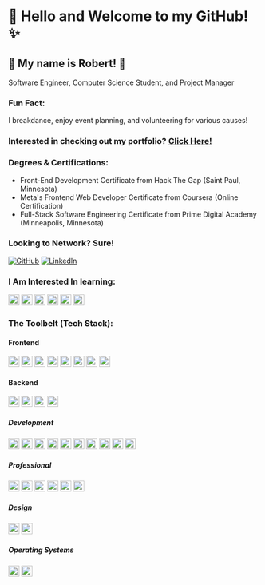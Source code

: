 <!------------------------------------------------------ Quick Intro ------------------------------------------------------>

<h1>📡 Hello and Welcome to my GitHub! ✨</h1>

<h2>👋 My name is Robert! 👋</h2>
<p>Software Engineer, Computer Science Student, and Project Manager</p>
<h3>Fun Fact:</h3>
<p>I breakdance, enjoy event planning, and volunteering for various causes!</p>

<h3>Interested in checking out my portfolio? <a href="https://robertlt94.github.io/">Click Here!</a></h3>

<h3>Degrees & Certifications:</h3>
<ul>
  <li>Front-End Development Certificate from Hack The Gap (Saint Paul, Minnesota)</li>
  <li>Meta's Frontend Web Developer Certificate from Coursera (Online Certification)</li>
  <li>Full-Stack Software Engineering Certificate from Prime Digital Academy (Minneapolis, Minnesota)</li>
</ul>

<!------------------------------------------------------ Connects ------------------------------------------------------>

<div>
<h3>Looking to Network? Sure!</h3>

<a href=''>[![GitHub](https://img.shields.io/badge/GitHub-000000?style=for-the-badge&logo=GitHub&logoColor=white)](https://github.com/Robertlt94)</a>
<a href=''>[![LinkedIn](https://img.shields.io/badge/LinkedIn-0077B5?style=for-the-badge&logo=linkedin&logoColor=white)](https://www.linkedin.com/in/robertlt/)</a>

</div>

<!------------------------------------------------------ Anchors (currently removed) ------------------------------------------------------>

<!------------------------------------------------------ Personal ------------------------------------------------------>

<!-- <h3 align='center'>Fast Facts:</h3>

<div align='center'>
  <p>I'm a Bboy! 💥 I've been Breaking/Breakdancing since I was in High School.</p>
  <p> 💁‍♂️ Pronouns: he/him</p>
  <p> 🧠 Open to work</p>
  <p>Working On: Commiting more often! 🦾</p>
  
</div> -->

<!------------------------------------------------------ Coding Gif ------------------------------------------------------>

<!-- <div align='center'>
  
  ![CodingAtDesk](https://github.com/Robertlt94/Robertlt94/blob/main/CodingAtDesk.gif)

</div> -->

<!------------------------------------------------------ Want2Learn ------------------------------------------------------>

<div>
  <h3>I Am Interested In learning:</h3>
  <p>
    <img src="https://img.shields.io/badge/MongoDB-%234ea94b.svg?style=plastic&logo=mongodb&logoColor=white" height="22px"/>
    <img src="https://img.shields.io/badge/angular-%23DD0031.svg?style=plastic&logo=angular&logoColor=white" height="22px"/>
    <img src="https://img.shields.io/badge/vuejs-%2335495e.svg?style=plastic&logo=vuedotjs&logoColor=%234FC08D" height="22px"/>
    <img src="https://img.shields.io/badge/python-3670A0?style=plastic&logo=python&logoColor=ffdd54" height="22px"/>
    <img src="https://img.shields.io/badge/typescript-%23007ACC.svg?style=plastic&logo=typescript&logoColor=white" height="22px"/>
    <img src="https://img.shields.io/badge/Django-092E20?style=plastic&logo=django&logoColor=green" height="22px"/>
  </p>
</div>

<!------------------------------------------------------ Fun Stats ------------------------------------------------------>

<!-- <h3 align='center'>Git Stats</h3>
<div align='center'>
  
<a href=''>![ProfileHits](https://hits.seeyoufarm.com/api/count/incr/badge.svg?url=https%3A%2F%2Fgithub.com%2FRobertlt941212%2Fhits-counter)</a><br>
<a href=''>![LastCommit](https://img.shields.io/github/last-commit/Robertlt94/Robertlt94)</a><br>
<a href=''>![GitHubStats](https://github-readme-streak-stats.herokuapp.com/?user=Robertlt94)</a>
<a href=''>![GitHubBadges](https://github-profile-trophy.vercel.app/?username=Robertlt94)</a>

</div> -->

<!------------------------------------------------------ Tech Stack ------------------------------------------------------>

<h3>The Toolbelt (Tech Stack):</h3>

<!--------------------------------- Frontend --------------------------------->

<h4>Frontend</h4>
<p>
    <img src="https://img.shields.io/badge/JavaScript-323330?style=plastic&logo=javascript&logoColor=F7DF1E" height="22px"/>
    <img src="https://img.shields.io/badge/React-20232A?style=plastic&logo=react&logoColor=61DAFB" height="22px"/>
    <img src="https://img.shields.io/badge/Redux-593D88?style=plastic&logo=redux&logoColor=white" height="22px"/>
    <img src="https://img.shields.io/badge/React_Router-CA4225?style=plastic&logo=react-router&logoColor=white" height="22px"/>
    <img src="https://img.shields.io/badge/jQuery-0769AD?style=plastic&logo=jquery&logoColor=white" height="22px"/>
    <img src="https://img.shields.io/badge/HTML5-E34F26?style=plastic&logo=html5&logoColor=white" height="22px"/>
    <img src="https://img.shields.io/badge/CSS3-1572B6?style=plastic&logo=css3&logoColor=white" height="22px"/>
    <img src="https://img.shields.io/badge/Material--UI-0081CB?style=plastic&logo=material-ui&logoColor=white" height="22px"/>
</p>

<!--------------------------------- Backend --------------------------------->

<h4>Backend</h4>
<p>
    <img src="https://img.shields.io/badge/Node.js-339933?style=plastic&logo=nodedotjs&logoColor=white" height="22px"/>
    <img src="https://img.shields.io/badge/Express.js-000000?style=plastic&logo=express&logoColor=white" height="22px"/>
    <img src="https://img.shields.io/badge/PostgreSQL-316192?style=plastic&logo=postgresql&logoColor=white" height="22px"/>
    <img src="https://img.shields.io/badge/npm-CB3837?style=plastic&logo=npm&logoColor=white" height="22px"/>
</p>

<!--------------------------------- Development --------------------------------->

<h5>Development</h4>
<p>
    <img src="https://img.shields.io/badge/GitHub-100000?style=plastic&logo=github&logoColor=white" height="22px"/>
    <img src="https://img.shields.io/badge/Visual_Studio_Code-0078D4?style=plastic&logo=visual%20studio%20code&logoColor=white" height="22px"/>
    <img src="https://img.shields.io/badge/GIT-E44C30?style=plastic&logo=git&logoColor=white" height="22px"/>
    <img src="https://img.shields.io/badge/Heroku-430098?style=plastic&logo=heroku&logoColor=white" height="22px"/>
    <img src="https://img.shields.io/badge/Postman-FF6C37?style=plastic&logo=Postman&logoColor=white" height="22px"/>
    <img src="https://img.shields.io/badge/-LeetCode-FFA116?style=plastic&logo=LeetCode&logoColor=black" height="22px"/>
    <img src="https://img.shields.io/badge/Google%20Drive-4285F4?style=plastic&logo=googledrive&logoColor=white" height="22px"/>
    <img src="https://img.shields.io/badge/windows%20terminal-4D4D4D?style=plastic&logo=windows%20terminal&logoColor=white" height="22px"/>
    <img src="https://img.shields.io/badge/Reddit-FF4500?style=plastic&logo=reddit&logoColor=white" height="22px"/>
    <img src="https://img.shields.io/badge/Stack_Overflow-FE7A16?style=plastic&logo=stack-overflow&logoColor=white" height="22px"/>
<p>

<!--------------------------------- Professional --------------------------------->

<h5>Professional</h4>
<p>
    <img src="https://img.shields.io/badge/Microsoft_Office-D83B01?style=plastic&logo=microsoft-office&logoColor=white" height="22px"/>
    <img src="https://img.shields.io/badge/Slack-4A154B?style=plastic&logo=slack&logoColor=white" height="22px"/>
    <img src="https://img.shields.io/badge/Google%20Sheets-34A853?style=plastic&logo=google-sheets&logoColor=white" height="22px"/>
    <img src="https://img.shields.io/badge/Zoom-2D8CFF?style=plastic&logo=zoom&logoColor=white" height="22px"/>
    <img src="https://img.shields.io/badge/Microsoft_Teams-6264A7?style=plastic&logo=microsoft-teams&logoColor=white" height="22px"/>
    <img src="https://img.shields.io/badge/Trello-0052CC?style=plastic&logo=trello&logoColor=white" height="22px"/>
<p>

<!--------------------------------- Design --------------------------------->

<h5>Design</h4>
<p>
    <img src="https://img.shields.io/badge/Canva-%2300C4CC.svg?&style=plastic&logo=Canva&logoColor=white" height="22px"/>
    <img src="https://img.shields.io/badge/Figma-F22E1E?style=plastic&logo=figma&logoColor=white" height="22px"/>
</p>

<!--------------------------------- Operating Systems --------------------------------->

<h5>Operating Systems</h4>
<p>
    <img src="https://img.shields.io/badge/mac%20os-000000?style=plastic&logo=apple&logoColor=white" height="22px"/>
    <img src="https://img.shields.io/badge/Windows-0078D6?style=plastic&logo=windows&logoColor=white" height="22px"/>
</p>

<!------------------------------------------------------ Favorites ------------------------------------------------------>

<!-- <h3 align='center'>I enjoyed working on these projects the most:</h3>

<div align='center'>
  
<a href=''>[![FirstSubmittedCode](https://github.com/Robertlt94/Robertlt94/blob/main/FirstSubmittedCode.gif)](https://github.com/Robertlt94/Robertlt94.github.io)</a>
<a href=''>[![PrimeAcademyGroupProject](https://github.com/Robertlt94/Robertlt94/blob/main/GroupProject-PoliceConduct.gif)](https://police-conduct.herokuapp.com/#/login)</a>
<a href=''>[![Name](Link)](Redirect)</a>
<a href=''>[![Name](Link)](Redirect)</a>

</div> -->

<!------------------------------------------------------ Outro ------------------------------------------------------>

<!-- <div align='center'>
  
![CoolCoder](https://github.com/Robertlt94/Robertlt94/blob/main/Cool-coding.gif)
  
</div> -->
